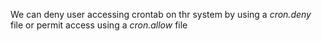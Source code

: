 
We can deny user accessing crontab on thr system by using a *cron.deny* file or permit access using a *cron.allow* file